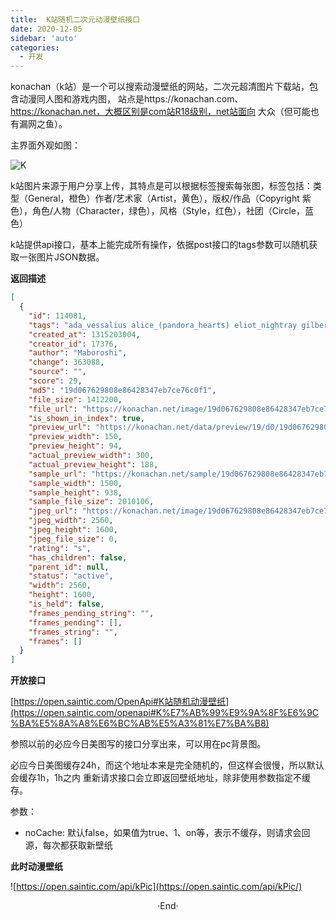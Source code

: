 ```yaml
---
title:  K站随机二次元动漫壁纸接口
date: 2020-12-05
sidebar: 'auto'
categories:
  - 开发
---
```


konachan（k站）是一个可以搜索动漫壁纸的网站，二次元超清图片下载站，包含动漫同人图和游戏内图，
站点是https://konachan.com、https://konachan.net，大概区别是com站R18级别，net站面向
大众（但可能也有漏网之鱼）。

主界面外观如图：

![K](https://static.saintic.com/picbed/staugur/2020/12/05/OlLv85Ce.png)

k站图片来源于用户分享上传，其特点是可以根据标签搜索每张图，标签包括：类型（General，橙色）作者/艺术家（Artist，黄色），版权/作品（Copyright 紫色），角色/人物（Character，绿色），风格（Style，红色），社团（Circle，蓝色）

k站提供api接口，基本上能完成所有操作，依据post接口的tags参数可以随机获取一张图片JSON数据。

**返回描述**

```json
[
  {
    "id": 114081,
    "tags": "ada_vessalius alice_(pandora_hearts) eliot_nightray gilbert_nightray jack_vessalius liam_lunettes oz_vessalius pandora_hearts vincent_nightray xerxes_break",
    "created_at": 1315203004,
    "creator_id": 17376,
    "author": "Maboroshi",
    "change": 363088,
    "source": "",
    "score": 29,
    "md5": "19d067629808e86428347eb7ce76c0f1",
    "file_size": 1412200,
    "file_url": "https://konachan.net/image/19d067629808e86428347eb7ce76c0f1/Konachan.com%20-%20114081%20ada_vessalius%20eliot_nightray%20gilbert_nightray%20jack_vessalius%20liam_lunettes%20oz_vessalius%20pandora_hearts%20vincent_nightray%20xerxes_break.jpg",
    "is_shown_in_index": true,
    "preview_url": "https://konachan.net/data/preview/19/d0/19d067629808e86428347eb7ce76c0f1.jpg",
    "preview_width": 150,
    "preview_height": 94,
    "actual_preview_width": 300,
    "actual_preview_height": 188,
    "sample_url": "https://konachan.net/sample/19d067629808e86428347eb7ce76c0f1/Konachan.com%20-%20114081%20sample.jpg",
    "sample_width": 1500,
    "sample_height": 938,
    "sample_file_size": 2010106,
    "jpeg_url": "https://konachan.net/image/19d067629808e86428347eb7ce76c0f1/Konachan.com%20-%20114081%20ada_vessalius%20eliot_nightray%20gilbert_nightray%20jack_vessalius%20liam_lunettes%20oz_vessalius%20pandora_hearts%20vincent_nightray%20xerxes_break.jpg",
    "jpeg_width": 2560,
    "jpeg_height": 1600,
    "jpeg_file_size": 0,
    "rating": "s",
    "has_children": false,
    "parent_id": null,
    "status": "active",
    "width": 2560,
    "height": 1600,
    "is_held": false,
    "frames_pending_string": "",
    "frames_pending": [],
    "frames_string": "",
    "frames": []
  }
]
```

**开放接口**

[https://open.saintic.com/OpenApi#K站随机动漫壁纸](https://open.saintic.com/openapi#K%E7%AB%99%E9%9A%8F%E6%9C%BA%E5%8A%A8%E6%BC%AB%E5%A3%81%E7%BA%B8)

参照以前的必应今日美图写的接口分享出来，可以用在pc背景图。

必应今日美图缓存24h，而这个地址本来是完全随机的，但这样会很慢，所以默认会缓存1h，1h之内
重新请求接口会立即返回壁纸地址，除非使用参数指定不缓存。

参数：

- noCache: 默认false，如果值为true、1、on等，表示不缓存，则请求会回源，每次都获取新壁纸

**此时动漫壁纸**

![https://open.saintic.com/api/kPic](https://open.saintic.com/api/kPic/)
<br>

<center>  ·End·  </center>
